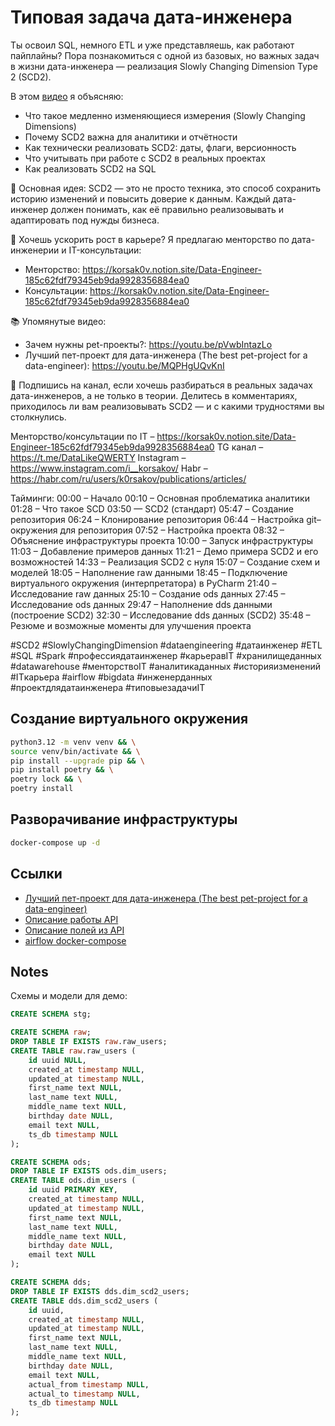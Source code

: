 # Типовая задача дата-инженера

Ты освоил SQL, немного ETL и уже представляешь, как работают пайплайны? Пора познакомиться с одной из базовых, но важных
задач в жизни дата-инженера — реализация Slowly Changing Dimension Type 2 (SCD2).

В этом [видео](https://youtu.be/Q65vYLlEDQQ) я объясняю:
- Что такое медленно изменяющиеся измерения (Slowly Changing Dimensions)
- Почему SCD2 важна для аналитики и отчётности
- Как технически реализовать SCD2: даты, флаги, версионность
- Что учитывать при работе с SCD2 в реальных проектах
- Как реализовать SCD2 на SQL

📌 Основная идея: SCD2 — это не просто техника, это способ сохранить историю изменений и повысить доверие к данным.
Каждый дата-инженер должен понимать, как её правильно реализовывать и адаптировать под нужды бизнеса.

💼 Хочешь ускорить рост в карьере? Я предлагаю менторство по дата-инженерии и IT-консультации:
- Менторство: https://korsak0v.notion.site/Data-Engineer-185c62fdf79345eb9da9928356884ea0
- Консультации: https://korsak0v.notion.site/Data-Engineer-185c62fdf79345eb9da9928356884ea0

📚 Упомянутые видео:
- Зачем нужны pet-проекты?: https://youtu.be/pVwbIntazLo
- Лучший пет-проект для дата-инженера (The best pet-project for a data-engineer): https://youtu.be/MQPHgUQvKnI

🔔 Подпишись на канал, если хочешь разбираться в реальных задачах дата-инженеров, а не только в теории. Делитесь в
комментариях, приходилось ли вам реализовывать SCD2 — и с какими трудностями вы столкнулись.

Менторство/консультации по IT – https://korsak0v.notion.site/Data-Engineer-185c62fdf79345eb9da9928356884ea0
TG канал – https://t.me/DataLikeQWERTY
Instagram – https://www.instagram.com/i__korsakov/
Habr – https://habr.com/ru/users/k0rsakov/publications/articles/

Тайминги:
00:00 – Начало
00:10 – Основная проблематика аналитики
01:28 – Что такое SCD
03:50 — SCD2 (стандарт)
05:47 – Создание репозитория
06:24 – Клонирование репозитория
06:44 – Настройка git–окружения для репозитория
07:52 – Настройка проекта
08:32 – Объяснение инфраструктуры проекта
10:00 – Запуск инфраструктуры
11:03 – Добавление примеров данных
11:21 – Демо примера SCD2 и его возможностей
14:33 – Реализация SCD2 с нуля
15:07 – Создание схем и моделей
18:05 – Наполнение raw данными
18:45 – Подключение виртуального окружения (интерпретатора) в PyCharm
21:40 – Исследование raw данных
25:10 – Создание ods данных
27:45 – Исследование ods данных
29:47 – Наполнение dds данными (построение SCD2)
32:30 – Исследование dds данных (SCD2)
35:48 – Резюме и возможные моменты для улучшения проекта

#SCD2 #SlowlyChangingDimension #dataengineering #датаинженер #ETL #SQL #Spark #профессиядатаинженер #карьеравIT
#хранилищеданных #datawarehouse #менторствоIT #аналитикаданных #историяизменений #ITкарьера #airflow #bigdata
#инженерданных #проектдлядатаинженера #типовыезадачиIT

## Создание виртуального окружения

```bash
python3.12 -m venv venv && \
source venv/bin/activate && \
pip install --upgrade pip && \
pip install poetry && \
poetry lock && \
poetry install
```

## Разворачивание инфраструктуры

```bash
docker-compose up -d
```

## Ссылки

- [Лучший пет-проект для дата-инженера (The best pet-project for a data-engineer)](https://youtu.be/MQPHgUQvKnI)
- [Описание работы API](https://earthquake.usgs.gov/fdsnws/event/1/#methods)
- [Описание полей из API](https://earthquake.usgs.gov/data/comcat/index.php)
- [airflow docker-compose](https://airflow.apache.org/docs/apache-airflow/2.10.5/docker-compose.yaml)

## Notes

Схемы и модели для демо:

```sql
CREATE SCHEMA stg;

CREATE SCHEMA raw;
DROP TABLE IF EXISTS raw.raw_users;
CREATE TABLE raw.raw_users (
	id uuid NULL,
	created_at timestamp NULL,
	updated_at timestamp NULL,
	first_name text NULL,
	last_name text NULL,
	middle_name text NULL,
	birthday date NULL,
	email text NULL,
	ts_db timestamp NULL
);

CREATE SCHEMA ods;
DROP TABLE IF EXISTS ods.dim_users;
CREATE TABLE ods.dim_users (
	id uuid PRIMARY KEY,
	created_at timestamp NULL,
	updated_at timestamp NULL,
	first_name text NULL,
	last_name text NULL,
	middle_name text NULL,
	birthday date NULL,
	email text NULL
);

CREATE SCHEMA dds;
DROP TABLE IF EXISTS dds.dim_scd2_users;
CREATE TABLE dds.dim_scd2_users (
	id uuid,
	created_at timestamp NULL,
	updated_at timestamp NULL,
	first_name text NULL,
	last_name text NULL,
	middle_name text NULL,
	birthday date NULL,
	email text NULL,
	actual_from timestamp NULL,
	actual_to timestamp NULL,
	ts_db timestamp NULL
);
```

